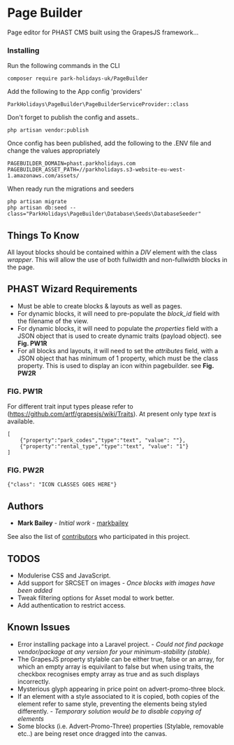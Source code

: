 # Page Builder

Page editor for PHAST CMS built using the GrapesJS framework...

### Installing

Run the following commands in the CLI

```
composer require park-holidays-uk/PageBuilder
```

Add the following to the App config 'providers'

```
ParkHolidays\PageBuilder\PageBuilderServiceProvider::class
```

Don't forget to publish the config and assets..

```
php artisan vendor:publish
```

Once config has been published, add the following to the .ENV file and change the values appropriately

```
PAGEBUILDER_DOMAIN=phast.parkholidays.com
PAGEBUILDER_ASSET_PATH=//parkholidays.s3-website-eu-west-1.amazonaws.com/assets/
```

When ready run the migrations and seeders

```
php artisan migrate
php artisan db:seed --class="ParkHolidays\PageBuilder\Database\Seeds\DatabaseSeeder"
```

## Things To Know

All layout blocks should be contained within a *DIV* element with the class *wrapper*. This will allow the use of both
fullwidth and non-fullwidth blocks in the page.

## PHAST Wizard Requirements

* Must be able to create blocks & layouts as well as pages.
* For dynamic blocks, it will need to pre-populate the *block_id* field with the filename of the view.
* For dynamic blocks, it will need to populate the *properties* field with a JSON object that is used to create dynamic traits (payload object). see **Fig. PW1R**
* For all blocks and layouts, it will need to set the *attributes* field, with a JSON object that has minimum of 1 property, which must be the class property. This is used to display an icon within pagebuilder. see **Fig. PW2R**

### FIG. PW1R
For different trait input types please refer to (https://github.com/artf/grapesjs/wiki/Traits).
At present only type *text* is available.
```
[
    {"property":"park_codes","type":"text", "value": ""},
    {"property":"rental_type","type":"text", "value": "1"}
]
```

### FIG. PW2R
```
{"class": "ICON CLASSES GOES HERE"}
```

## Authors

* **Mark Bailey** - *Initial work* - [markbailey](https://github.com/markbailey)

See also the list of [contributors](https://github.com/park-holidays-uk/pagebuilder/contributors) who participated in this project.

## TODOS

* Modulerise CSS and JavaScript.
* Add support for SRCSET on images - *Once blocks with images have been added*
* Tweak filtering options for Asset modal to work better.
* Add authentication to restrict access.

## Known Issues

* Error installing package into a Laravel project. - *Could not find package vendor/package at any version for your minimum-stability (stable).*
* The GrapesJS property stylable can be either true, false or an array, for which an empty array is equivilant to false but when using traits, the checkbox recognises empty array as true and as such displays incorrectly.
* Mysterious glyph appearing in price point on advert-promo-three block.
* If an element with a style associated to it is copied, both copies of the element refer to same style, preventing the elements being styled differently. - *Temporary solution would be to disable copying of elements*
* Some blocks (i.e. Advert-Promo-Three) properties (Stylable, removable etc..) are being reset once dragged into the canvas.
